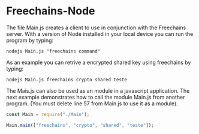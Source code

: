 # Freechains-Node

The file Main.js creates a client to use in conjunction with the Freechains server. With a version of Node installed in your local device you can run the program by typing:

~~~shell
nodejs Main.js "freechains command"
~~~

As an example you can retrive a encrypted shared key using freechains by typing:

~~~shell
nodejs Main.js freechains crypto shared teste
~~~

The Mais.js can also be used as an module in a javascript application. The next example demonstrates how to call the module Main.js from another program. (You must delete line 57 from Main.js to use it as a module). 

~~~javascript
const Main = require("./Main");

Main.main(["freechains", "crypto", "shared", "teste"]);
~~~
